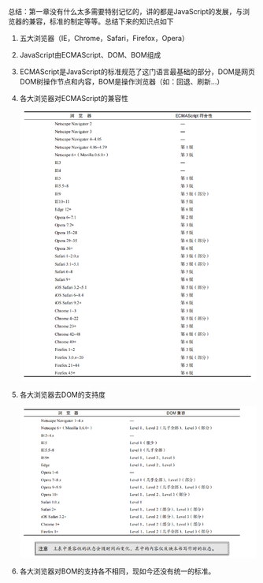 总结：第一章没有什么太多需要特别记忆的，讲的都是JavaScript的发展，与浏览器的兼容，标准的制定等等。总结下来的知识点如下
1. 五大浏览器（IE，Chrome，Safari，Firefox，Opera）

2. JavaScript由ECMAScript、DOM、BOM组成

3. ECMAScript是JavaScript的标准规范了这门语言最基础的部分，DOM是网页DOM树操作节点和内容，BOM是操作浏览器（如：回退、刷新...）

4. 各大浏览器对ECMAScript的兼容性

   ![image-20211025230203298](Readme.assets/image-20211025230203298.png)

5. 各大浏览器去DOM的支持度

   ![image-20211025230346355](Readme.assets/image-20211025230346355.png)

6. 各大浏览器对BOM的支持各不相同，现如今还没有统一的标准。